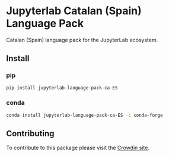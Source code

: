 # Jupyterlab Catalan (Spain) Language Pack

Catalan (Spain) language pack for the JupyterLab ecosystem.

## Install

### pip

```bash
pip install jupyterlab-language-pack-ca-ES
```

### conda

```bash
conda install jupyterlab-language-pack-ca-ES -c conda-forge
```

## Contributing

To contribute to this package please visit the [Crowdin site](https://crowdin.com/project/jupyterlab).
